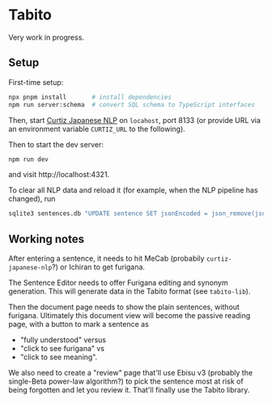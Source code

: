 # Tabito

Very work in progress.

## Setup
First-time setup:
```sh
npx pnpm install       # install dependencies
npm run server:schema  # convert SQL schema to TypeScript interfaces
```

Then, start [Curtiz Japanese NLP](https://github.com/fasiha/curtiz-japanese-nlp) on `locahost`, port 8133 (or provide URL via an environment variable `CURTIZ_URL` to the following).

Then to start the dev server:
```sh
npm run dev
```
and visit http://localhost:4321.

To clear all NLP data and reload it (for example, when the NLP pipeline has changed), run
```sh
sqlite3 sentences.db "UPDATE sentence SET jsonEncoded = json_remove(jsonEncoded, '$.nlp')" && npm run dev
```

## Working notes

After entering a sentence, it needs to hit MeCab (probabily `curtiz-japanese-nlp`?) or Ichiran to get furigana.

The Sentence Editor needs to offer Furigana editing and synonym generation. This will generate data in the Tabito format (see `tabito-lib`).

Then the document page needs to show the plain sentences, without furigana. Ultimately this document view will become the passive reading page, with a button to mark a sentence as 
- "fully understood" versus 
- "click to see furigana" vs
- "click to see meaning".

We also need to create a "review" page that'll use Ebisu v3 (probably the single-Beta power-law algorithm?) to pick the sentence most at risk of being forgotten and let you review it. That'll finally use the Tabito library.
